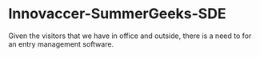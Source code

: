 # Innovaccer-SummerGeeks-SDE
Given the visitors that we have in office and outside, there is a need to for an entry management software.

